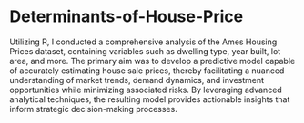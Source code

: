 # Determinants-of-House-Price
Utilizing R, I conducted a comprehensive analysis of the Ames Housing Prices dataset, containing variables such as dwelling type, year built, lot area, and more. The primary aim was to develop a predictive model capable of accurately estimating house sale prices, thereby facilitating a nuanced understanding of market trends, demand dynamics, and investment opportunities while minimizing associated risks. By leveraging advanced analytical techniques, the resulting model provides actionable insights that inform strategic decision-making processes.
